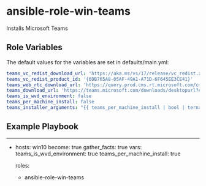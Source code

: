 ansible-role-win-teams
=========

Installs Microsoft Teams


Role Variables
--------------

The default values for the variables are set in defaults/main.yml:

```yaml
teams_vc_redist_download_url: 'https://aka.ms/vs/17/release/vc_redist.x64.exe'
teams_vc_redist_product_id: '{6DB765A8-05AF-49A1-A71D-6F645EE3CE41}'
teams_web_rtc_download_url: 'https://query.prod.cms.rt.microsoft.com/cms/api/am/binary/RWQ1UW'
teams_download_url: 'https://teams.microsoft.com/downloads/desktopurl?env=production&plat=windows&arch=x64&managedInstaller=true&download=true'
teams_is_wvd_environment: false
teams_per_machine_install: false
teams_installer_arguments: "{{ teams_per_machine_install | bool | ternary('ALLUSER=1 ALLUSERS=1', 'ALLUSERS=1') }}"

```

Example Playbook
----------------
---
- hosts: win10
  become: true
  gather_facts: true
  vars:
    teams_is_wvd_environment: true
    teams_per_machine_install: true

  roles:
    - ansible-role-win-teams
```yaml
